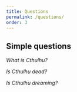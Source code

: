 ```yaml
---
title: Questions
permalink: /questions/
order: 3
---
```


## Simple questions

_What is Cthulhu?_

_Is Cthulhu dead?_

_Is Cthulhu dreaming?_

